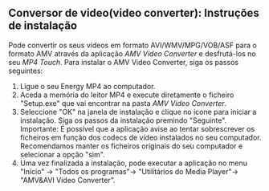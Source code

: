 ## Conversor de video(video converter): Instruções de instalação

Pode convertir os seus vídeos em formato AVI/WMV/MPG/VOB/ASF para o formato AMV através da aplicação *AMV Video Converter*
e desfrutá-los no seu *MP4 Touch*.
Para instalar o AMV Video Converter, siga os passos seguintes:

1. Ligue o seu Energy MP4 ao computador.
2. Aceda a memória do leitor MP4 e execute diretamente o ficheiro "Setup.exe" que vai encontrar na pasta *AMV Video Converter*.
3. Seleccione "OK" na janela de instalação e clique no icone para iniciar a instalação. Siga os passos da instalação premindo "Seguinte".
Importante: É possível que a aplicação avise ao tentar sobrescrever os ficheiros em função dos codecs de vídeo instalados no seu computador. Recomendamos manter os ficheiros originais do seu computador e selecionar a opção "sim".
4. Uma vez finalizada a instalação, pode executar a aplicação no
menu "Início" -> "Todos os programas"-> "Utilitários do Media Player"-> "AMV&AVI
Video Converter”.
